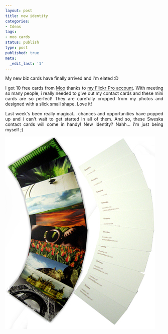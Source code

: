 ```yaml
---
layout: post
title: new identity
categories:
- Ideas
tags:
- moo cards
status: publish
type: post
published: true
meta:
  _edit_last: '1'
---
```

My new biz cards have finally arrived and i'm elated :D
<p style="text-align: justify;">I got 10 free cards from <a class="vt-p" href="http://www.moo.com/flickr/pro/">Moo</a> thanks to <a class="vt-p" href="http://www.flickr.com/photos/sweska/">my Flickr Pro account</a>. With meeting so many people, i really needed to give out my contact cards and these mini cards are so perfect! They are carefully cropped from my photos and designed with a slick small shape. Love it!</p>
<p style="text-align: justify;">Last week's been really magical... chances and opportunities have popped up and i can't wait to get started in all of them. And so, these Sweska contact cards will come in handy! New identity? Nahh... i'm just being myself ;)</p>
<img class="aligncenter size-full wp-image-427" src="/img/moo_cards_sweska_4298jd2jidijd.jpg" alt="" />
